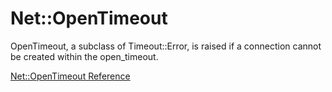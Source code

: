 # Net::OpenTimeout

OpenTimeout, a subclass of Timeout::Error, is raised if a connection cannot be
created within the open_timeout.

[Net::OpenTimeout Reference](https://ruby-doc.org/stdlib-2.6/libdoc/net/protocol/rdoc/Net/OpenTimeout.html)